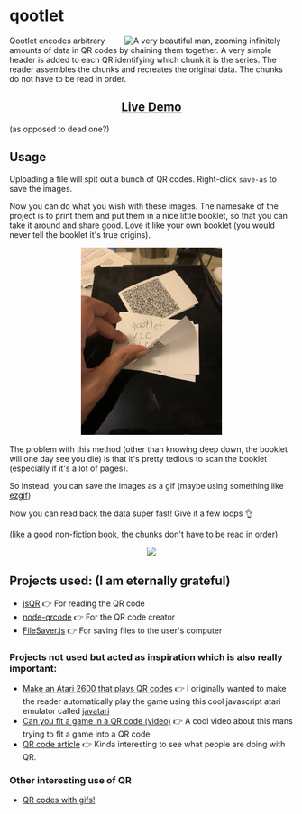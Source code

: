 # qootlet

<img src="https://gist.githubusercontent.com/SinaKhalili/9ff008f430961097785580c1ee4a22ab/raw/efeb37731b479812fa541a7e9ccc027ad6b9f92f/arbitrary_lengthqr.gif" align="right"
     alt="A very beautiful man, zooming infinitely" width="300">

Qootlet encodes arbitrary amounts of data in QR codes by chaining them together.
A very simple header is added to each QR identifying which chunk it is the series.
The reader assembles the chunks and recreates the original data. The chunks do not
have to be read in order.

<h2 align="center"><a  href="https://qootlet.sinakhalili.com">Live Demo</a></h2> (as opposed to dead one?)


## Usage


Uploading a file will spit out a bunch of QR codes. Right-click `save-as` to save the images.

Now you can do what you wish with these images.
The namesake of the project is to print them and put them
in a nice little booklet, so that you can take it around and share good.
Love it like your own booklet (you would never tell the booklet it's true origins).

<p align="center" >
    <img src="./img/booklet.JPG" width="250">
</p>

The problem with this method (other than knowing deep down, the booklet will one day see you die) is
that it's pretty tedious to scan the booklet (especially if it's a lot of pages).

So Instead, you can save the images as a gif (maybe using something like [ezgif](https://ezgif.com/maker))

Now you can read back the data super fast! Give it a few loops :ok_hand:

(like a good non-fiction book, the chunks don't have to be read in order)

<p align="center">
    <img src="./img/qr_gif.gif">
</p>

## Projects used: (I am eternally grateful)

- [jsQR](https://github.com/cozmo/jsQR) 👉 For reading the QR code
- [node-qrcode](https://github.com/soldair/node-qrcode) 👉 For the QR code creator
- [FileSaver.js](https://github.com/eligrey/FileSaver.js) 👉 For saving files to the user's computer

### Projects not used but acted as inspiration which is also really important:

- [Make an Atari 2600 that plays QR codes](https://www.codedojo.com/?p=2251) 👉 I originally wanted to make the reader automatically play the game using this cool javascript atari emulator called [javatari](https://github.com/ppeccin/javatari)
- [Can you fit a game in a QR code (video)](https://www.youtube.com/watch?v=ExwqNreocpg&t=2s) 👉 A cool video about this mans trying to fit a game into a QR code
- [QR code article](https://a16z.com/2019/10/30/the-power-of-qr-codes/) 👉 Kinda interesting to see what people are doing with QR.

### Other interesting use of QR

- [QR codes with gifs!](https://github.com/sylnsfar/qrcode)
